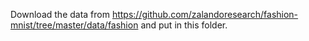 Download the data from https://github.com/zalandoresearch/fashion-mnist/tree/master/data/fashion and put in this folder.
